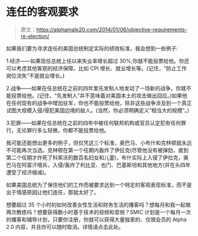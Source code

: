 # 连任的客观要求

> 原文：<https://alphamale20.com/2014/01/06/objective-requirements-re-election/>

如果我们要为寻求连任的美国总统制定实际的绩效标准，我会想到一些例子:

1.经济——如果现任总统上任以来失业率增长超过 30%,你就不能投票给他。你还可以考虑其他客观的经济保障，比如 CPI 增长、就业增长等。(记住，“防止工作岗位流失”不是就业增长。)

2.战争——如果在任总统在之前的四年里先发制人地发动了一场新的战争，你就不能投票给他。(记住，“先发制人”并不意味着对美国本土的攻击做出回应。)如果他在任何现有的战争中增加驻军，你也不能投票给他，除非这些战争涉及到一个真正试图大规模入侵/侵犯美国边境的敌人。(当然，你必须明确定义“相当大的规模”。)

3.犯罪——如果在任总统在之前的四年中被任何联邦机构或官员认定犯有任何罪行，无论罪行多么轻微，你都不能投票给他。

我可能还能想出更多的例子，但仅凭这三个标准，奥巴马、小布什和克林顿就永远不可能再次当选。克林顿在第一个任期内轰炸了伊拉克(尽管他没有被弹劾，直到第二个任期才炸死了科索沃的数百名妇女和儿童)，布什实际上入侵了伊拉克，奥巴马在阿富汗增兵，入侵/轰炸了利比亚、也门、巴基斯坦和其他地方(并在头四年遭受了经济缩减)。

如果美国总统为了保住他们的工作而被要求达到一个特定的客观表现标准，而不是出于情感原因让他们连任，那就太好了。

想要超过 35 个小时的如何改善女性生活和财务生活的播客吗？想每月和我一起做两次教练吗？想要获得数小时基于技术的视频和音频？SMIC 计划是一个每月一次的播客和辅导计划，只要你注册，你就可以获得大量独家的、仅限会员的 Alpha 2.0 内容，并且你可以随时取消。详情请点击此处。